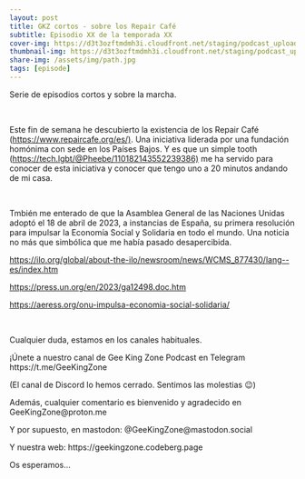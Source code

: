 ```yaml
---
layout: post
title: GKZ cortos - sobre los Repair Café
subtitle: Episodio XX de la temporada XX
cover-img: https://d3t3ozftmdmh3i.cloudfront.net/staging/podcast_uploaded_episode/14743809/14743809-1691157234739-258aa4d8814ed.jpg
thumbnail-img: https://d3t3ozftmdmh3i.cloudfront.net/staging/podcast_uploaded_episode/14743809/14743809-1691157234739-258aa4d8814ed.jpg
share-img: /assets/img/path.jpg
tags: [episode]
---
```


<p>Serie de episodios cortos y sobre la marcha.</p>
<p><br /></p>
<p>Este fin de semana he descubierto la existencia de los Repair Café (<a href="https://www.repaircafe.org/es/">⁠https://www.repaircafe.org/es/)⁠</a>. Una iniciativa liderada por una fundación homónima con sede en los Países Bajos. Y es que un simple tooth (<a href="https://tech.lgbt/@Pheebe/110182143552239386">⁠https://tech.lgbt/@Pheebe/110182143552239386)⁠</a> me ha servido para conocer de esta iniciativa y conocer que tengo uno a 20 minutos andando de mi casa.</p>
<p><br /></p>
<p>Tmbién me enterado de que la Asamblea General de las Naciones Unidas adoptó el 18 de abril de 2023, a instancias de España, su primera resolución para impulsar la Economía Social y Solidaria en todo el mundo. Una noticia no más que simbólica que me había pasado desapercibida.</p>
<p><a href="https://ilo.org/global/about-the-ilo/newsroom/news/WCMS_877430/lang--es/index.htm">https://ilo.org/global/about-the-ilo/newsroom/news/WCMS_877430/lang--es/index.htm</a></p>
<p><a href="https://press.un.org/en/2023/ga12498.doc.htm">https://press.un.org/en/2023/ga12498.doc.htm</a></p>
<p><a href="https://aeress.org/onu-impulsa-economia-social-solidaria/">⁠https://aeress.org/onu-impulsa-economia-social-solidaria/⁠</a></p>
<p><br /></p>
<p>Cualquier duda, estamos en los canales habituales.</p>
<p>¡Únete a nuestro canal de Gee King Zone Podcast en Telegram https://t.me/GeeKingZone</p>
<p>(El canal de Discord lo hemos cerrado. Sentimos las molestias 😉)</p>
<p>Además, cualquier comentario es bienvenido y agradecido en GeeKingZone@proton.me </p>
<p>Y por supuesto, en mastodon: @GeeKingZone@mastodon.social </p>
<p>Y nuestra web: https://geekingzone.codeberg.page</p>
<p>Os esperamos...</p>
